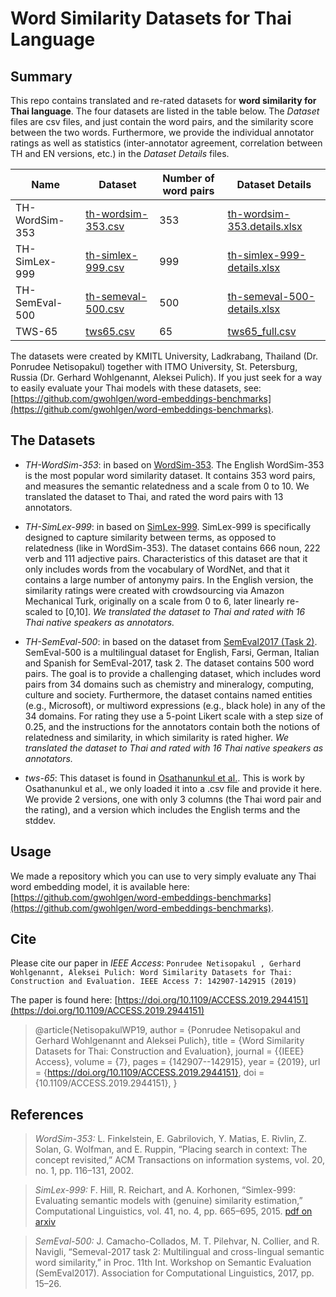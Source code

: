 
# Word Similarity Datasets for Thai Language

## Summary

This repo contains translated and re-rated datasets for **word similarity for Thai language**.
The four datasets are listed in the table below. The *Dataset* files are csv files, and just contain
the word pairs, and the similarity score between the two words.
Furthermore, we provide the individual annotator ratings as well as statistics (inter-annotator agreement,
correlation between TH and EN versions, etc.) in the *Dataset Details* files.   



|Name            | Dataset  | Number of word pairs   | Dataset Details |
|----------------| ------------- | -------------- | ------------- |
|TH-WordSim-353  | [th-wordsim-353.csv](th-wordsim-353.csv)  | 353  | [th-wordsim-353.details.xlsx](th-wordsim-353.details.xlsx)|
|TH-SimLex-999   | [th-simlex-999.csv](th-simlex-999.csv)    | 999  | [th-simlex-999-details.xlsx](th-simlex-999-details.xlsx)  |
|TH-SemEval-500  | [th-semeval-500.csv](th-semeval-500.csv)  | 500  | [th-semeval-500-details.xlsx](th-semeval-500-details.xlsx)|  
|TWS-65          | [tws65.csv](tws65.csv)                    | 65   | [tws65_full.csv](tws65_full.csv)                          |  

The datasets were created by KMITL University, Ladkrabang, Thailand (Dr. Ponrudee Netisopakul) together with ITMO University, St. Petersburg, Russia (Dr. Gerhard Wohlgenannt,
Aleksei Pulich). If you just seek for a way to easily evaluate your Thai models with these datasets, see: [https://github.com/gwohlgen/word-embeddings-benchmarks](https://github.com/gwohlgen/word-embeddings-benchmarks).

## The Datasets
* *TH-WordSim-353*: in based on [WordSim-353](http://www.cs.technion.ac.il/~gabr/resources/data/wordsim353/).
    The English WordSim-353 is the most popular word similarity dataset. It contains 353 word pairs, and measures the semantic relatedness and a scale from 0 to 10. 
    We translated the dataset to Thai, and rated the word pairs with 13 annotators. 

* *TH-SimLex-999*: in based on [SimLex-999](https://fh295.github.io/simlex.html).
    SimLex-999 is specifically designed to capture similarity between terms, as opposed to relatedness (like in WordSim-353).
    The dataset contains 666 noun, 222 verb and 111 adjective pairs. 
    Characteristics of this dataset are that it only includes words from the vocabulary of WordNet, 
    and that it contains a large number of antonymy pairs. In the English version, the similarity ratings were created with crowdsourcing via Amazon Mechanical Turk, 
    originally on a scale from 0 to 6, later linearly re-scaled to [0,10]. 
    *We translated the dataset to Thai and rated with 16 Thai native speakers as annotators.*

* *TH-SemEval-500*: in based on the dataset from [SemEval2017 (Task 2)](http://alt.qcri.org/semeval2017/task2/).
    SemEval-500 is a multilingual dataset for English, Farsi, German, Italian and Spanish for SemEval-2017, task 2.
    The dataset contains 500 word pairs. The goal is to provide a challenging dataset, which includes word pairs from 34 domains such as chemistry and mineralogy, computing, culture and society.
    Furthermore, the dataset contains named entities (e.g., Microsoft), or multiword expressions (e.g., black hole) in any of the 34 domains.
    For rating they use a 5-point Likert scale with a step size of 0.25, and the instructions for the annotators contain both the notions of relatedness and similarity, 
    in which similarity is rated higher.
    *We translated the dataset to Thai and rated with 16 Thai native speakers as annotators.*  

* *tws-65*: This dataset is found in [Osathanunkul et al.](https://link.springer.com/chapter/10.1007/978-3-642-22000-5_56). 
    This is work by Osathanunkul et al., we only loaded it into a .csv file and provide it here. 
    We provide 2 versions, one with only 3 columns (the Thai word pair and the rating), 
    and a version which includes the English terms and the stddev.

## Usage
We made a repository which you can use to very simply evaluate any Thai word embedding model, it is available here:
[https://github.com/gwohlgen/word-embeddings-benchmarks](https://github.com/gwohlgen/word-embeddings-benchmarks).




## Cite

Please cite our paper in *IEEE Access*: 
    `Ponrudee Netisopakul￼, Gerhard Wohlgenannt, Aleksei Pulich: Word Similarity Datasets for Thai: Construction and Evaluation. IEEE Access 7: 142907-142915 (2019)`

The paper is found here: [https://doi.org/10.1109/ACCESS.2019.2944151](https://doi.org/10.1109/ACCESS.2019.2944151)
>    @article{NetisopakulWP19,
>      author    = {Ponrudee Netisopakul and Gerhard Wohlgenannt and Aleksei Pulich},
>      title     = {Word Similarity Datasets for Thai: Construction and Evaluation},
>      journal   = {{IEEE} Access},
>      volume    = {7},
>      pages     = {142907--142915},
>      year      = {2019},
>      url       = {https://doi.org/10.1109/ACCESS.2019.2944151},
>      doi       = {10.1109/ACCESS.2019.2944151},
>    }


##  References
> *WordSim-353:* L. Finkelstein, E. Gabrilovich, Y. Matias, E. Rivlin, Z. Solan, G. Wolfman, and E. Ruppin, “Placing search in context: The concept revisited,” ACM Transactions on information systems, vol. 20, no. 1, pp. 116–131, 2002.

> *SimLex-999:* F. Hill, R. Reichart, and A. Korhonen, “Simlex-999: Evaluating semantic models with (genuine) similarity estimation,” Computational Linguistics, vol. 41, no. 4, pp. 665–695, 2015.
    [pdf on arxiv](https://arxiv.org/abs/1408.3456v1)

> *SemEval-500:* J. Camacho-Collados, M. T. Pilehvar, N. Collier, and R. Navigli, “Semeval-2017 task 2: Multilingual and cross-lingual semantic word similarity,” in Proc. 11th Int. Workshop on Semantic Evaluation (SemEval2017). Association for Computational Linguistics, 2017, pp. 15–26.

